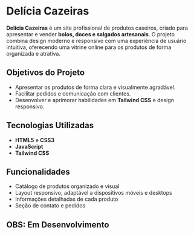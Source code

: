 # Delícia Cazeiras 

**Delícia Cazeiras** é um site profissional de produtos caseiros, criado para apresentar e vender **bolos, doces e salgados artesanais**. O projeto combina design moderno e responsivo com uma experiência de usuário intuitiva, oferecendo uma vitrine online para os produtos de forma organizada e atrativa.  

## Objetivos do Projeto
- Apresentar os produtos de forma clara e visualmente agradável.  
- Facilitar pedidos e comunicação com clientes.  
- Desenvolver e aprimorar habilidades em **Tailwind CSS** e design responsivo.  

## Tecnologias Utilizadas
- **HTML5** e **CSS3**  
- **JavaScript**  
- **Tailwind CSS**  

## Funcionalidades
- Catálogo de produtos organizado e visual  
- Layout responsivo, adaptável a dispositivos móveis e desktops  
- Informações detalhadas de cada produto  
- Seção de contato e pedidos


## OBS: Em Desenvolvimento 
